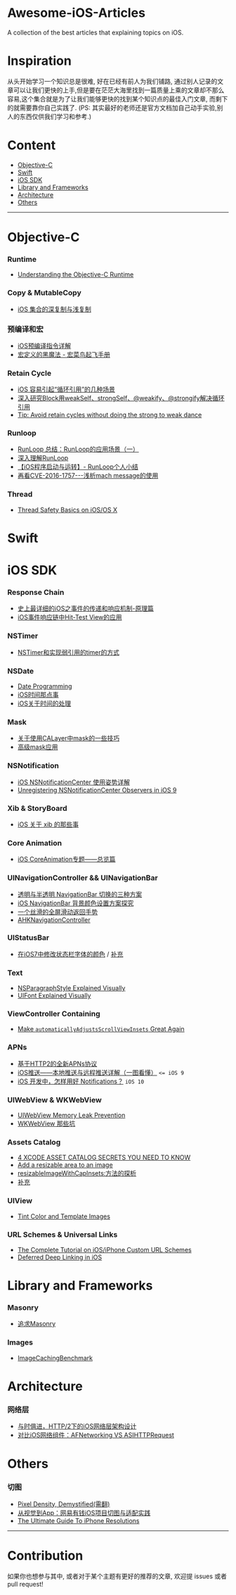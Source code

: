 # Awesome-iOS-Articles
A collection of the best articles that explaining topics on iOS.

# Inspiration

从头开始学习一个知识总是很难, 好在已经有前人为我们铺路, 通过别人记录的文章可以让我们更快的上手,但是要在茫茫大海里找到一篇质量上乘的文章却不那么容易,这个集合就是为了让我们能够更快的找到某个知识点的最佳入门文章, 而剩下的就需要靠你自己实践了.
(PS: 其实最好的老师还是官方文档加自己动手实验,别人的东西仅供我们学习和参考.)

# Content

- [Objective-C](#objective-c)
- [Swift](#swift)
- [iOS SDK](#ios-sdk)
- [Library and Frameworks](#library-and-frameworks)
- [Architecture](#architecture)
- [Others](#others)

***

# Objective-C

### Runtime
* [Understanding the Objective-C Runtime](http://cocoasamurai.blogspot.jp/2010/01/understanding-objective-c-runtime.html)

### Copy & MutableCopy
* [iOS 集合的深复制与浅复制](https://www.zybuluo.com/MicroCai/note/50592)

### 预编译和宏
* [iOS预编译指令详解](http://www.jianshu.com/p/1c71a3c713a4)
* [宏定义的黑魔法 - 宏菜鸟起飞手册](https://onevcat.com/2014/01/black-magic-in-macro/)

### Retain Cycle
* [iOS 容易引起“循环引用”的几种场景](http://blog.csdn.net/hherima/article/details/39078545)
* [深入研究Block用weakSelf、strongSelf、@weakify、@strongify解决循环引用](http://www.jianshu.com/p/701da54bd78c)
* [Tip: Avoid retain cycles without doing the strong to weak dance](http://iosdevtips.co/post/118711491198/avoid-retain-cycles-weak-strong)

### Runloop

* [RunLoop 总结：RunLoop的应用场景（一）](http://blog.csdn.net/u011619283/article/details/53433243)
* [深入理解RunLoop](http://blog.ibireme.com/2015/05/18/runloop/)
* [【iOS程序启动与运转】- RunLoop个人小结](http://www.jianshu.com/p/37ab0397fec7)
* [再看CVE-2016-1757---浅析mach message的使用](http://turingh.github.io/2016/07/05/%E5%86%8D%E7%9C%8BCVE-2016-1757%E6%B5%85%E6%9E%90mach%20message%E7%9A%84%E4%BD%BF%E7%94%A8/)

### Thread
* [Thread Safety Basics on iOS/OS X](http://blog.parse.com/learn/thread-safety-basics-on-iosos-x/)

# Swift

# iOS SDK

### Response Chain
* [史上最详细的iOS之事件的传递和响应机制-原理篇](http://www.jianshu.com/p/2e074db792ba)
* [iOS事件响应链中Hit-Test View的应用](http://www.jianshu.com/p/d8512dff2b3e)

### NSTimer
* [NSTimer和实现弱引用的timer的方式](http://blog.csdn.net/yohunl/article/details/50614903)

### NSDate
* [Date Programming](http://rypress.com/tutorials/objective-c/data-types/dates)
* [iOS时间那点事](https://my.oschina.net/yongbin45/blog/150114)
* [iOS关于时间的处理](http://mrpeak.cn/blog/ios-time/)

### Mask
* [关于使用CALayer中mask的一些技巧](http://joeshang.github.io/2014/12/19/calayer-mask/)
* [高级mask应用](http://www.cnblogs.com/YouXianMing/p/3788270.html)

### NSNotification
* [iOS NSNotificationCenter 使用姿势详解](http://www.ifelseboy.com/2015/08/20/ios-nsnotificationcenter-shi-yong-zi-shi-xiang-jie/)
* [Unregistering NSNotificationCenter Observers in iOS 9](http://useyourloaf.com/blog/unregistering-nsnotificationcenter-observers-in-ios-9/)

### Xib & StoryBoard
* [iOS 关于 xib 的那些事](https://gist.github.com/Josscii/cb700299ec8e4cf22af12a9344dd3bf2)

### Core Animation
* [iOS CoreAnimation专题——总览篇](http://blog.csdn.net/u013282174/article/details/50252455)

### UINavigationController && UINavigationBar
* [透明与半透明 NavigationBar 切换的三种方案](http://www.jianshu.com/p/e3ca1b7b6cec)
* [iOS NavigationBar 背景颜色设置方案探究](http://www.jianshu.com/p/6a5552ec5099)
* [一个丝滑的全屏滑动返回手势](http://blog.sunnyxx.com/2015/06/07/fullscreen-pop-gesture/)
* [AHKNavigationController](https://github.com/fastred/AHKNavigationController)

### UIStatusBar

* [在iOS7中修改状态栏字体的颜色](http://blog.csdn.net/gaoyp/article/details/38441723) / [补充](https://gist.github.com/Josscii/51d5154583e38fef24a5380abdb18a0c)

### Text

* [NSParagraphStyle Explained Visually](https://medium.com/@at_underscore/nsparagraphstyle-explained-visually-a8659d1fbd6f#.md3yj2pqw)
* [UIFont Explained Visually](https://medium.com/@at_underscore/uifont-explained-visually-7de1a9c9f7a1#.5llg1dtv0)

### ViewController Containing
* [Make `automaticallyAdjustsScrollViewInsets` Great Again](https://gist.github.com/steipete/5622e0a7e6dd60957a08)

### APNs
* [基于HTTP2的全新APNs协议](https://github.com/ChenYilong/iOS9AdaptationTips/blob/master/%E5%9F%BA%E4%BA%8EHTTP2%E7%9A%84%E5%85%A8%E6%96%B0APNs%E5%8D%8F%E8%AE%AE/%E5%9F%BA%E4%BA%8EHTTP2%E7%9A%84%E5%85%A8%E6%96%B0APNs%E5%8D%8F%E8%AE%AE.md)
* [iOS推送——本地推送与远程推送详解（一图看懂）](http://www.jianshu.com/p/bcece05517fc) `<= iOS 9`
* [iOS 开发中，怎样用好 Notifications？](http://www.jianshu.com/p/f20b00c1fc24) `iOS 10` 

### UIWebView & WKWebView

* [UIWebView Memory Leak Prevention](http://www.codercowboy.com/code-uiwebview-memory-leak-prevention/)
* [WKWebView 那些坑](https://zhuanlan.zhihu.com/p/24990222)

### Assets Catalog

* [4 XCODE ASSET CATALOG SECRETS YOU NEED TO KNOW](https://krakendev.io/blog/4-xcode-asset-catalog-secrets-you-need-to-know)
* [Add a resizable area to an image](http://help.apple.com/xcode/mac/8.3/#/deve65bd8d0d)
* [resizableImageWithCapInsets:方法的探析](http://www.jianshu.com/p/a577023677c1)
* [补充](https://gist.github.com/Josscii/599c42c684b6ca8dc1831e0a4caed761)

### UIView

* [Tint Color and Template Images](https://developer.apple.com/library/content/documentation/UserExperience/Conceptual/UIKitUICatalog/)

### URL Schemes & Universal Links

* [The Complete Tutorial on iOS/iPhone Custom URL Schemes](http://iosdevelopertips.com/cocoa/launching-your-own-application-via-a-custom-url-scheme.html)
* [Deferred Deep Linking in iOS](http://tech.glowing.com/cn/deferred-deep-linking-and-branch-sdk-in-ios/)

# Library and Frameworks

### Masonry
* [追求Masonry](http://www.jianshu.com/p/1841e6c69611)

### Images

* [ImageCachingBenchmark](https://github.com/bpoplauschi/ImageCachingBenchmark/)

# Architecture

### 网络层

* [与时俱进，HTTP/2下的iOS网络层架构设计](http://www.jianshu.com/p/a9bca62d8dab)
* [对比iOS网络组件：AFNetworking VS ASIHTTPRequest](http://www.infoq.com/cn/articles/afn_vs_asi)

# Others

### 切图
* [Pixel Density, Demystified(需翻)](https://medium.com/@pnowelldesign/pixel-density-demystified-a4db63ba2922#.z6k6c93ua)
* [从视觉到App：网易有钱iOS项目切图与适配实践](http://www.infoq.com/cn/articles/netease-ios-vision-to-app/)
* [The Ultimate Guide To iPhone Resolutions](https://www.paintcodeapp.com/news/ultimate-guide-to-iphone-resolutions)

***

# Contribution

如果你也想参与其中, 或者对于某个主题有更好的推荐的文章, 欢迎提 issues 或者 pull request!
